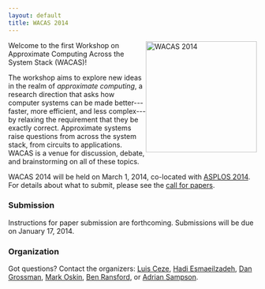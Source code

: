 ```yaml
---
layout: default
title: WACAS 2014
---
```


<img src="{{ site.base }}/img/wacas.jpg" width="225" height="225" alt="WACAS 2014" style="float: right" />

Welcome to the first Workshop on Approximate Computing Across the System Stack
(WACAS)!

The workshop aims to explore new ideas in the realm of *approximate computing*,
a research direction that asks how computer systems can be made
better---faster, more efficient, and less complex---by relaxing the requirement
that they be exactly correct. Approximate systems raise questions from across
the system stack, from circuits to applications. WACAS is a venue for
discussion, debate, and brainstorming on all of these topics.

WACAS 2014 will be held on March 1, 2014, co-located with [ASPLOS
2014][asplos]. For details about what to submit, please see the [call for
papers][cfp].

[asplos]: http://www.cs.utah.edu/asplos14/
[cfp]: cfp.html


### Submission

Instructions for paper submission are forthcoming. Submissions will be due on
January 17, 2014.


### Organization

Got questions? Contact the organizers:
[Luis Ceze][], [Hadi Esmaeilzadeh][], [Dan Grossman][], [Mark Oskin][], [Ben Ransford][], or [Adrian Sampson][].

[Adrian Sampson]: http://homes.cs.washington.edu/~asampson/
[Ben Ransford]: http://homes.cs.washington.edu/~ransford/
[Mark Oskin]: http://homes.cs.washington.edu/~oskin/
[Dan Grossman]: http://homes.cs.washington.edu/~djg/
[Hadi Esmaeilzadeh]: http://www.cc.gatech.edu/~hadi/
[Luis Ceze]: http://homes.cs.washington.edu/~luisceze/

